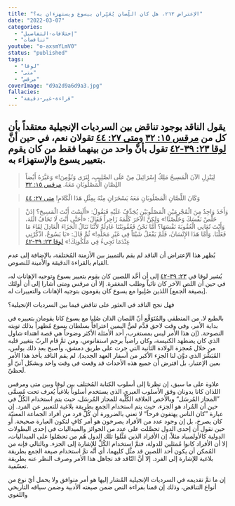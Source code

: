 ```yaml
---
title: "الإعتراض ٢٦٣، هل كان اللِّصان يُعَيِّران بيسوع ويستهزءان به؟"
date: "2022-03-07"
categories:
  - "إختلافات-التفاصيل"
  - "تناقضات"
youtube: "o-axsmYLmV0"
status: "published"
tags:
  - "لوقا"
  - "متى"
  - "مرقس"
coverImage: "d9a2d9a6d9a3.jpg"
fallacies:
  - "قراءة-غير-دقيقة"
---
```


## **يقول الناقد بوجود تناقض بين السرديات الإنجيلية معتقداً بأن كل من [مرقس ١٥: ٣٢](https://my.bible.com/bible/101/MRK.15.32) و[متى ٢٧: ٤٤](https://my.bible.com/bible/101/MAT.27.44) تقولان نعم، في حين أنَّ [لوقا ٢٣: ٣٩-٤٢](https://my.bible.com/bible/101/LUK.23.39-42) تقول بأنَّ واحد من بينهما فقط من كان يقوم بتعيير يسوع والإستهزاء به.**

> لِيَنْزِلِ الآنَ الْمَسِيحُ مَلِكُ إِسْرَائِيلَ مِنْ عَلَى الصَّلِيبِ، لِنَرَى وَنُؤْمِنَ!» وَعَيَّرَهُ أَيْضاً اللِصَّانِ الْمَصْلُوبَانِ مَعَهُ. [مرقس ١٥: ٣٢](https://my.bible.com/bible/101/MRK.15.32)

> وَكَانَ اللِّصَّانِ الْمَصْلُوبَانِ مَعَهُ يَسْخَرَانِ مِنْهُ بِمِثْلِ هَذَا الْكَلامِ! [متى ٢٧: ٤٤](https://my.bible.com/bible/101/MAT.27.44)

> وَأَخَذَ وَاحِدٌ مِنَ الْمُجْرِمَيْنِ الْمَصْلُوبَيْنِ يُجَدِّفُ عَلَيْهِ فَيَقُولُ: «أَلَسْتَ أَنْتَ الْمَسِيحَ؟ إِذَنْ خَلِّصْ نَفْسَكَ وَخَلِّصْنَا!» وَلكِنَّ الآخَرَ كَلَّمَهُ زَاجِراً فَقَالَ: «أَحَتَّى أَنْتَ لَا تَخَافُ اللهَ، وَأَنْتَ تُعَانِي الْعُقُوبَةَ نَفْسَهَا؟ أَمَّا نَحْنُ فَعُقُوبَتُنَا عَادِلَةٌ لأَنَّنَا نَنَالُ الْجَزَاءَ الْعَادِلَ لِقَاءَ مَا فَعَلْنَا. وَأَمَّا هَذَا الإِنْسَانُ، فَلَمْ يَفْعَلُ شَيْئاً فِي غَيْرِ مَحَلِّهِ!» ثُمَّ قَالَ: «يَا يَسُوعُ، اذْكُرْنِي عِنْدَمَا تَجِيءُ فِي مَلَكُوتِكَ!» [لوقا ٢٣: ٣٩-٤٢](https://my.bible.com/bible/101/LUK.23.39-42)

يُظهر هذا الإعتراض أن الناقد لم يقم بالتمييز بين الأزمنة المُختلفة، بالإضافة إلى عدم القيام بالقراءة الدقيقة والأمينة للنصوص.

يُشير لوقا في [٢٣: ٣٩-٤٢](https://my.bible.com/bible/101/LUK.23.39-42) إلى أن أحَّد اللصين كان يقوم بتعيير يسوع وتوجيه الإهانات له، في حين أن اللص الآخر كان تائباً وطلب المغفرة. إلا أن مرقس ومتى أشارا إلى أن أولئك \[بصيغة الجمع\] اللذين صُلِبوا مع يسوع كان يقومون بتوجيه الإهانات والتعييرات له.

فهل نجح الناقد في العثور على تناقض فيما بين السرديات الإنجيلية؟

بالطبع لا. من المنطقي والمُتَوَقَّع أنّ اللصان الذان صُلِبا مع يسوع كانا يقومان بتعييره في بداية الأمر، وفي وقت لاحق قدَّم لصُّ اليمين اعترافاً بسلطان يسوع مُظهراً بذلك توبته النصوحة. (إن هذا الأمر ليس بمستغرب، أحد الأمثلة الأكثر وضوحاً هي قصة اهتداء شاول الذي كان يضطهد الكنيسة، وكان راضياً برجم استفانوس، ومن ثمَّ قام الربّ بتغيير قلبه من خلال مُعجزة الولادة الثانية التي جرت على طريق دمشق، وأصبح بعد ذلك بولس، المُبَشِّرَ الذي دوَّن لنا الجزء الأكبر من أسفار العهد الجديد). لم يقم الناقد بأخذ هذا الأمر بعين الإعتبار، بل افترض أن جميع هذه الأحداث قد وقعت في وقت واحد وبشكل آنيّ أو لَحظيّ.

علاوة على ما سبق، إن نظرنا إلى أسلوب الكتابة المُختلف بين لوقا وبين متى ومرقس اللذان كانا يدونان وفق الأسلوب العبري الذي يستخدم أسلوباً بلاغياً يُعرف تحت مُسمَّى ”المجاز المُرسَل“ وبالأخص العلاقة الكُلّية للمجاز المُرسَل، حيث يتم استخدام الكُلِّ في حين أن المُراد هو الجزء، حيث يتم استخدام الجمع بطريقة بلاغية للتعبير عن الفرد. إن عبارة ”كان الناس يهتفون فرحاً“ لا تعني بالضرورة أن كُلَّ فرد من أفراد الجماعة المعنيّة كان يصرخ، بل إن وجود عدد من الأفراد يصرخون هو أمر كافٍ لتكون العبارة صحيحة. أو حين نقول أن إحدى الدول تحصَّلت على عدد من الجوائز والميداليات في إحدى البطولات الدولية كالأولمبياد مثلاً، إن الأفراد الذين مَثَّلوا تلك الدول هُم من تحصّلوا على الميداليات، إلا أن الأفراد كانوا مُمثلين للدولة، فتمَّ استخدام الكُلِّ للإشارة إلى الجزء. وبالتالي فإنه من المُمكن أن يكون أحد اللصين قد مثَّل كليهما، أي أنَّه تمَّ استخدام صيغة الجمع بطريقة بلاغية للإشارة إلى الفرد. إلا أنَّ النّاقد قد تجاهل هذا الأمر وصرف النظر عنه بطريقة تعسّفية.

إن ما تمَّ تقديمه في السرديات الإنجيلية المُشار إليها هو أمر متوافق ولا يحمل أيّ نوع من أنواع التناقض، وذلك إن قمنا بقراءة النص ضمن صيغته الأدبية وضمن سياقه التاريخي واللغوي
